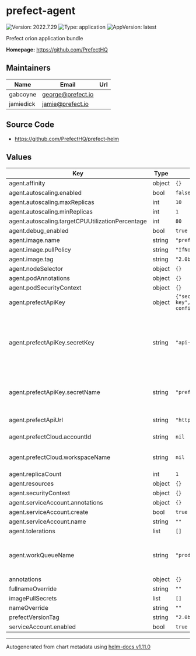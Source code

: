 # prefect-agent

![Version: 2022.7.29](https://img.shields.io/badge/Version-2022.7.29-informational?style=flat-square) ![Type: application](https://img.shields.io/badge/Type-application-informational?style=flat-square) ![AppVersion: latest](https://img.shields.io/badge/AppVersion-latest-informational?style=flat-square)

Prefect orion application bundle

**Homepage:** <https://github.com/PrefectHQ>

## Maintainers

| Name | Email | Url |
| ---- | ------ | --- |
| gabcoyne | <george@prefect.io> |  |
| jamiedick | <jamie@prefect.io> |  |

## Source Code

* <https://github.com/PrefectHQ/prefect-helm>

## Values

| Key | Type | Default | Description |
|-----|------|---------|-------------|
| agent.affinity | object | `{}` |  |
| agent.autoscaling.enabled | bool | `false` |  |
| agent.autoscaling.maxReplicas | int | `10` |  |
| agent.autoscaling.minReplicas | int | `1` |  |
| agent.autoscaling.targetCPUUtilizationPercentage | int | `80` |  |
| agent.debug_enabled | bool | `true` |  |
| agent.image.name | string | `"prefecthq/prefect"` |  |
| agent.image.pullPolicy | string | `"IfNotPresent"` |  |
| agent.image.tag | string | `"2.0b7-python3.8"` |  |
| agent.nodeSelector | object | `{}` |  |
| agent.podAnnotations | object | `{}` |  |
| agent.podSecurityContext | object | `{}` |  |
| agent.prefectApiKey | object | `{"secretKey":"api-key","secretName":"prefect-config"}` | Prefect cloud API key |
| agent.prefectApiKey.secretKey | string | `"api-key"` | Name of secret key rcontaining the Prefect Cloud API key equired if existingSecret set |
| agent.prefectApiKey.secretName | string | `"prefect-config"` | Name of secret containing the prefect API key. |
| agent.prefectApiUrl | string | `"https://api.prefect.cloud"` | URL for Prefect API |
| agent.prefectCloud.accountId | string | `nil` | Prefect Cloud Account ID |
| agent.prefectCloud.workspaceName | string | `nil` | Prefect Cloud Workspace Name |
| agent.replicaCount | int | `1` |  |
| agent.resources | object | `{}` |  |
| agent.securityContext | object | `{}` |  |
| agent.serviceAccount.annotations | object | `{}` |  |
| agent.serviceAccount.create | bool | `true` |  |
| agent.serviceAccount.name | string | `""` |  |
| agent.tolerations | list | `[]` |  |
| agent.workQueueName | string | `"prod"` | Name of the prefect cloud workque to subscribe your agent to |
| annotations | object | `{}` |  |
| fullnameOverride | string | `""` |  |
| imagePullSecrets | list | `[]` |  |
| nameOverride | string | `""` |  |
| prefectVersionTag | string | `"2.0b7-python3.8"` |  |
| serviceAccount.enabled | bool | `true` |  |

----------------------------------------------
Autogenerated from chart metadata using [helm-docs v1.11.0](https://github.com/norwoodj/helm-docs/releases/v1.11.0)
